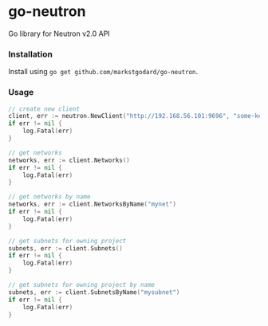 # go-neutron

Go library for Neutron v2.0 API

### Installation

Install using `go get github.com/markstgodard/go-neutron`.


### Usage

```go
// create new client
client, err := neutron.NewClient("http://192.168.56.101:9696", "some-keystone-token")
if err != nil {
    log.Fatal(err)
}

// get networks
networks, err := client.Networks()
if err != nil {
    log.Fatal(err)
}

// get networks by name
networks, err := client.NetworksByName("mynet")
if err != nil {
    log.Fatal(err)
}

// get subnets for owning project
subnets, err := client.Subnets()
if err != nil {
    log.Fatal(err)
}

// get subnets for owning project by name
subnets, err := client.SubnetsByName("mysubnet")
if err != nil {
    log.Fatal(err)
}
```
